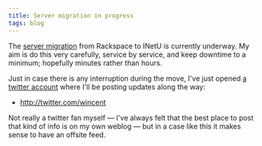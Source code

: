 ```yaml
---
title: Server migration in progress
tags: blog
---
```


The [server migration](http://wincent.dev/a/about/wincent/weblog/archives/2008/01/farewell_racksp.php) from Rackspace to INetU is currently underway. My aim is do this very carefully, service by service, and keep downtime to a minimum; hopefully minutes rather than hours.

Just in case there is any interruption during the move, I've just opened [a twitter account](http://twitter.com/wincent) where I'll be posting updates along the way:

-   <http://twitter.com/wincent>

Not really a twitter fan myself — I've always felt that the best place to post that kind of info is on my own weblog — but in a case like this it makes sense to have an offsite feed.
